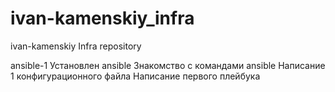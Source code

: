 # ivan-kamenskiy_infra
ivan-kamenskiy Infra repository

ansible-1
Установлен ansible
Знакомство с командами ansible
Написание 1 конфигурационного файла
Написание первого плейбука
